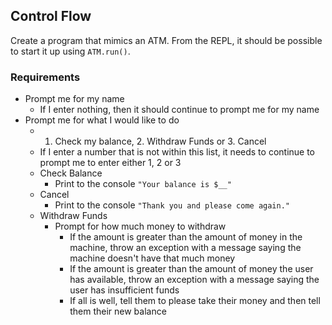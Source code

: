 ## Control Flow

Create a program that mimics an ATM. From the REPL, it should be possible to start it up using `ATM.run()`.

### Requirements

* Prompt me for my name
  * If I enter nothing, then it should continue to prompt me for my name
* Prompt me for what I would like to do
  * 1. Check my balance, 2. Withdraw Funds or 3. Cancel
  * If I enter a number that is not within this list, it needs to continue to prompt me to enter either 1, 2 or 3
  * Check Balance
    * Print to the console `"Your balance is $__"`
  * Cancel
    * Print to the console `"Thank you and please come again."`
  * Withdraw Funds
    * Prompt for how much money to withdraw
      * If the amount is greater than the amount of money in the machine, throw an exception with a message saying the machine doesn't have that much money
      * If the amount is greater than the amount of money the user has available, throw an exception with a message saying the user has insufficient funds
      * If all is well, tell them to please take their money and then tell them their new balance
